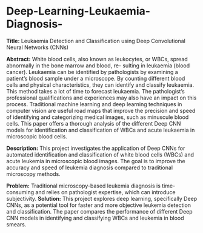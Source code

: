 # Deep-Learning-Leukaemia-Diagnosis-

**Title:**
Leukaemia Detection and Classification using Deep Convolutional Neural Networks (CNNs)

**Abstract:**
White blood cells, also known as leukocytes, or
WBCs, spread abnormally in the bone marrow and blood, re-
sulting in leukaemia (blood cancer). Leukaemia can be identified
by pathologists by examining a patient’s blood sample under
a microscope. By counting different blood cells and physical
characteristics, they can identify and classify leukaemia. This
method takes a lot of time to forecast leukaemia. The pathologist’s
professional qualifications and experiences may also have an
impact on this process. Traditional machine learning and deep
learning techniques in computer vision are useful road maps that
improve the precision and speed of identifying and categorizing
medical images, such as minuscule blood cells. This paper offers
a thorough analysis of the different Deep CNN models for
identification and classification of WBCs and acute leukaemia
in microscopic blood cells.

**Description:**
This project investigates the application of Deep CNNs for automated identification and classification of white blood cells (WBCs) and acute leukemia in microscopic blood images.
The goal is to improve the accuracy and speed of leukemia diagnosis compared to traditional microscopy methods.

**Problem:**
Traditional microscopy-based leukemia diagnosis is time-consuming and relies on pathologist expertise, which can introduce subjectivity.
**Solution:**
This project explores deep learning, specifically Deep CNNs, as a potential tool for faster and more objective leukemia detection and classification.
The paper compares the performance of different Deep CNN models in identifying and classifying WBCs and leukemia in blood smears.
